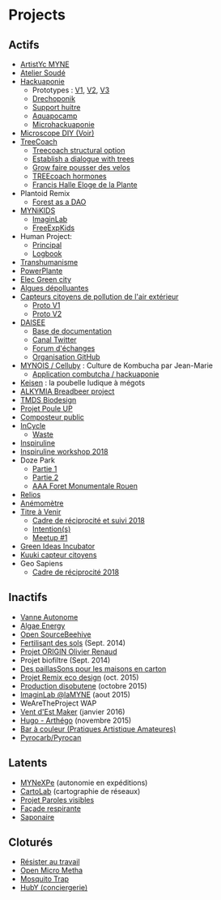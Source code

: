 # Projects

## Actifs
* [ArtistYc MYNE](https://pad.lamyne.org/EwTgHALAZgRiDsBaeIDMNHXgNkQQ2AFYAGRbCAE2HjD3gEYBjEYIA===)
* [Atelier Soudé](https://pad.lamyne.org/EwRgzArALKBGC0VYQIaNgNgAzxSCOAJgOxRQBm5AxlQJxRXBA===)
* [Hackuaponie](https://pad.lamyne.org/MYUwjMDsYCwgtDJAzRJgAZ4CMAcBWAQ3mQwCZ8ATZS4MDAZlyA==)
    * Prototypes : [V1](https://pad.lamyne.org/IwQwzAZgnAbApgJgLTDnAHEgLAVh1JAIzATCTHWgmCnQBMc4wg==), [V2](https://pad.lamyne.org/GYDg7CCsDMYEYFpYFMCMCAsyQBMEEMpoEcdpkBOEAYwDZCAGWoA=), [V3](https://pad.lamyne.org/KzCGFNgEwZgTgLQDMBsSCMCAsAGAHAEwKgDGMSxoUEKJUKw+QA==)
    * [Drechoponik](https://pad.lamyne.org/KYVhDZwIwEwMwLQGYBMMkICwE4kwVFAAyIAcKA7MDKaTFOUUA===)
    * [Support huitre](https://pad.lamyne.org/CwUwbGAmqQtADAMwMYCNbEgQ2LAnPAOyGwCMy88AHFYqiAMyKFA=)
    * [Aquapocamp](https://pad.lamyne.org/MwDhE5gBgMwNgLQigU0QFjgE3QgRuuAEwIDG4WMWRpYUwWQA?both)
    * [Microhackuaponie](https://pad.lamyne.org/OwNgHATMAmCcAsBaYBmMJHwEYGMyNhQAYMjgBTAVmgDMiBGM8nIA)
* [Microscope DIY (Voir)](https://pad.lamyne.org/IYDgrAzAJgZgjAFgLRQKYQExIQBgGxhIg4YDGSEARlAsBMZQOyMRA===)
* [TreeCoach](https://pad.lamyne.org/JwMwbAxmCMAMBGBaAJgZhKxAWVBDAHIrgExqKp4CmArMtbtMAOwhA===)
    * [Treecoach structural option](https://pad.lamyne.org/GwTmFMHYA5gJgLQDMAMJIICwEYCsBDBfAEwCMBjBOAZmsk0xBXGLjiA=)
    * [Establish a dialogue with trees](https://pad.lamyne.org/CwRg7AxsYGwCYFoYE4IFYHAGYA4IICMBDNRCAUzgCY5kxRkiIg==)
    * [Grow faire pousser des velos](https://pad.lamyne.org/MYZgrARgjAnFBsBaKYAMNEBYDsqAmiE2AhsIiDNjGNgBzwSr5A==)
    * [TREEcoach hormones](https://pad.lamyne.org/GwMwHALGBGzQtAEwAwEYDG8IlQdntBAExhJjjrCICsAzNUQKZA==)
    * [Francis Halle Eloge de la Plante](https://pad.lamyne.org/KzCMCMDN2ATBacBOJA2eAWAhk4jkIDGSGYhATAOypJbBA===)
* Plantoid Remix
    * [Forest as a DAO](https://pad.lamyne.org/EYFmEYFMQMxhaYAOA7CeICcKAM8kjgBM8cAzAIYAmAxgKwUU4xFA)
* [MYNiKIDS](https://paper.dropbox.com/doc/Les-MyniKids-Knowledge-Innovation-Distributed-Social--AYMadcyKejrFcJNinkJNP_l5Ag-Yd9ew5kp4XvhGOqXbUg9Y)
    * [ImaginLab](https://pad.lamyne.org/KwTgpgbALA7ATARgLQEM4GYZKiKUkgAcC6SMwAxgGZQAmARileuhUA==)
    * [FreeExpKids](https://pad.lamyne.org/OwZghgjMDGCmAMBaArATngJkQFg2ViqEIEiIGAHMhBACaqyzbJA=)
* Human Project:
    *    [Principal](https://pad.lamyne.org/CYdgxghgZgbARjAtAJgBxWYgLMsTUggCsiMRAjAKZRHDAzISVA==)
    *    [Logbook](https://pad.lamyne.org/OwEwhgDMAcBMBGBaAxs6ZEBZsDNEE5NZZF5oIBGTaC5AZgh2iA==)
* [Transhumanisme](https://pad.lamyne.org/EwTgZgLA7AJhwFpgEMbIRAjAUxAgRiKAplPgGwCsEyY+pMQA)
* [PowerPlante](https://pad.lamyne.org/EwBgnAhiECwBwFoAmBmYMEwGwFYsIgDMwwEBTJAdhhxUqwlBiA==)
* [Elec Green city](https://pad.lamyne.org/BwdgRmCMCcCsAMBaecBsiAsAzAJlxwwApmIgExYCGAxtUfBjtMAMxA==)
* [Algues dépolluantes](https://pad.lamyne.org/JwQwpiAmDGAsDsBaEIBmAjRtWoKyOFQCYAORedE3dMXAZgEY50g=)
* [Capteurs citoyens de pollution de l'air extérieur](https://pad.lamyne.org/CwVgZiwIwEYMYFoDsYCmBmBwAMAOKCAhgEwAmYWwhquupM6SqwQA)
    * [Proto V1](https://pad.lamyne.org/OwBgHAbArATALAQwLQFMBGATOS4jmJNAZiIIE4AzBNMAYxAgqOCKA===)
    * [Proto V2](https://pad.lamyne.org/OwFgnADGBGCGwFoBmATYAmBICmTYOmgEYBWBANhGCOFwGMYkQg==)
* [DAISEE](http://daisee.org) 
    * [Base de documentation](https://pad.lamyne.org/daisee-knowledge)
    * [Canal Twitter](https://twitter.com/laMYNE_)
    * [Forum d'échanges](http://chat.daisee.org)
    * [Organisation GitHub](https://github.com/DAISEE)
* [MYNOIS / Celluby](https://pad.lamyne.org/MwFghgTArGAcCMBaAbABgOy0SAZvCiAnBAMZSKgkTLBjoAmOsqQA) : Culture de Kombucha par Jean-Marie
    * [Application combutcha / hackuaponie](https://pad.lamyne.org/EwdgHApgZiDGsFoIBYCGqHLCArAgRlAAwDMCwAjFNhACbC23ICcQA===)
* [Keisen](https://pad.lamyne.org/EwVhBMCMQQwBgLQHYBmkYICwvEhk44BjBARgDZhyBOSADlIIFMUg) : la poubelle ludique à mégots
* [ALKYMIA Breadbeer project](https://pad.lamyne.org/MwVmDYEZIdgMwLQAYBGSAsD0CYCGIEAOOYYBFAYxUpXGABMBOdAUyA==)
* [TMDS Biodesign](https://pad.lamyne.org/KYE2DMQBgZgdgLQFYCGSCcCAsICMA2BAIyJUXWDiVwCZ9giR8ig=)
* [Projet Poule UP](https://pad.lamyne.org/KYTgLAbAZgRgrAEwLQwAzAMxLAYw6pAQwEYNCkAmHCgDjDAoHYEaYog=)
* [Composteur public](https://pad.lamyne.org/GwBgjAHGBmDMDGBaEAWEBORL5se9sApogCYBMEA7PGOgKwljx1A=?both)
* [InCycle](https://docs.google.com/document/d/1r25HRShR56vIUfpi3g3Mdx4j7p57uCs5JUVq62VbcOs/edit#)
    * [Waste](https://pad.lamyne.org/KYQwrAZgbALAzMAtHAnGAxomAmMATRFbADiiwCMZz0B2dEABjDBCA===#)
* [Inspiruline](https://pad.lamyne.org/AwIw7GBmDGCMAsBaArMaT6TAZkQQ2gA5hExlVlCwBOAE2GUiA===)
* [Inspiruline workshop 2018](https://pad.lamyne.org/CwYwnAbBAmCmBMBaeF4AZHGtJAjAjLNImAGZjC5j6kQAcsArEA==#)
* Doze Park 
    * [Partie 1](https://pad.lamyne.org/KYTgjArAxmIGwFoQCYBGqEBYUBMEEMpkAGBADgGY4RR8AzHMTYIA)
    * [Partie 2](https://pad.lamyne.org/EwTmEYBYAYFYGYC04BsAjEjLBogHOHtIvHgMbzB6zTADsZIQA===)
    * [AAA Foret Monumentale Rouen](https://pad.lamyne.org/Foret-monumentale-rouen#)
* [Relios](https://pad.lamyne.org/GwVgnADCAsBMwFpoA4AmIkHYIGMEEMxlkEBmaAMytgmMxxyA#)
* [Anémomètre](https://hackpad.com/Cadre-de-Rciprocit-Diego-Pina-CONSTRUCTION-ANEMOMETRE-aX6KvW04y5B)
* [Titre à Venir](https://pad.lamyne.org/EwdgLARgbMDGBmBaAJgVmADkWV1EYEYBOKRVMAUwmOVg2GiA)
    * [Cadre de réciprocité et suivi 2018](https://pad.lamyne.org/KYMwDAbAxgHFEFoCMBDEiAsHhITCArAEwIRgwBGBBUVAzGGEA===#)
    * [Intention(s)](https://pad.lamyne.org/EYUwnAHAhgDAxiAtHCw6ICwwEwDZEQYCMwyAJrmVAMwQS7VHZA)
    * [Meetup #1](https://pad.lamyne.org/CwDgJgxgZgpgrFAtMAbGMyohoghgBhRUQHZgBOcAZhTgCMoUIg)
* [Green Ideas Incubator](https://pad.lamyne.org/s/B18lmrykz)
* [Kuuki capteur citoyens](https://pad.lamyne.org/CwVgZiwIwEYMYFoDsYCmBmBwAMAOKCAhgEwAmYWwhquupM6SqwQA?both)
* Geo Sapiens
    * [Cadre de réciprocité 2018](https://pad.lamyne.org/IYExFMFYDYCMCYC0AGSyCciAsIDGlFZcAzWRCAdhFnGmXgGZ4BGIA===?both)

## Inactifs
* [Vanne Autonome](https://pad.lamyne.org/MYMwrALA7AbAJnAtAJhgTmIiyAMVEZwiI5pgCMaEYUwEAhnEA===)
* [Algae Energy](https://pad.lamyne.org/OwIwjAnAxgrBBMBaAJvEBDRAWAHDriOU6ADCsGPLCCcugGY5A===)
* [Open SourceBeehive](https://pad.lamyne.org/CzCsDYBNITnBaY4DsxGQBxo5Uz7LgbIBMoApgEYmXAAMQA==)
* [Fertilisant des sols](https://pad.lamyne.org/IwEwHAzADAZjUFpgE4oDYEBYCsFgOUgEMEoAjbAdjIGM0AmGAUxsyA==) (Sept. 2014)
* [Projet ORIGIN Olivier Renaud](https://pad.lamyne.org/GYYwnATALBAmCGBaAHLA7ANkVEBmEi8uUADISDhmpLGLgIxA)
* Projet biofiltre (Sept. 2014)
* [Des paillasSons pour les maisons en carton](https://pad.lamyne.org/AwYwZgJgLARmBMBaK0CMyDsICGib2AE48BTYGQgVgDZ4ooMIg===)
* [Projet Remix eco design](https://pad.lamyne.org/EwRhGYE5wYwUwLQCMAcJEBYAmWQMgGYYwLgBskwWSWArGeOMEA==) (oct. 2015)
* [Production disobutene](https://pad.lamyne.org/GwZgnGCMDsAmsFoBmIQA4EBYCmmDGCaeS0CADJGMJsGdGrMGEA==) (octobre 2015)
* [ImaginLab @laMYNE](https://pad.lamyne.org/KwTgpgbALA7ATARgLQEM4GYZKiKUkgAcC6SMwAxgGZQAmARileuhUA==) (aout 2015)
* WeAreTheProject WAP
* [Vent d'Est Maker](https://drive.google.com/drive/u/1/folders/0B_W37dBB3K97eWJvQ3VSaDdjeFU?pli=1)  (janvier 2016)
* [Hugo - Arthégo](https://docs.google.com/document/d/1HyxyNPbtNWHcKqNmyGP_1C-X52f7sGE3_oE7BZQWrks/edit) (novembre 2015)
* [Bar à couleur (Pratiques Artistique Amateures)](https://pad.lamyne.org/CwYwrCxg7CC0BOAZgQwEx2ARgMwA44VgAGAEzjACNi1k8clow8g=)
* [Pyrocarb/Pyrocan](http://www.instructables.com/id/Pyrocan-Cuiseur-Biomasse-En-Boites-De-Conserve/)

## Latents
* [MYNeXPe](https://pad.lamyne.org/KwTgRgLA7MDMwFoCMxgGMEQAxgGYJAFMBDWBNYCNAJhFmomADYAOIA==) (autonomie en expéditions)
* [CartoLab](https://pad.lamyne.org/IwZgHAxgJmCsUFooDYAsBOBrkENYJwHYAzHBWAJgCMxgBTKkYsQkIA) (cartographie de réseaux)
* [Projet Paroles visibles](https://pad.lamyne.org/IYDmCYEZmAGBaAZgTgMwFN4BZm0vYAI0nHgDYBWQ8DZAdixEliA=)
* [Façade respirante](https://pad.lamyne.org/MwTgLA7ArCAcCmBaATABgIwGNFgGxWUQCMowpEMwjkiQIATeVeoA) 
* [Saponaire](https://pad.lamyne.org/GYVgDAzAxg7AhnAtGAnAJiQFgEYqSmQ5FEYMEKKbTADmCA==)

## Cloturés
* [Résister au travail](https://paper.dropbox.com/doc/Masterclass.1-IDEA-Resister-au-travail-en-procrastinant-xnZqM1TQlf6FfpGNinmeb)
* [Open Micro Metha](https://pad.lamyne.org/KYVgLAnAbCBGBMBaUB2AzIsUBmJEEMcATRARmwGMUAGCbU0iU+IA#)
* [Mosquito Trap](https://pad.lamyne.org/GYQwHApg7FBsEFoIFYQBMEBZnMQIwGMBGMLPPWKATgGYq0GCg===)
* [HubY (conciergerie)](https://pad.lamyne.org/CYQwpgDAnA7AxgVgLQA44CYBmSAscRxIgRjYQSYBsCClOARpSAMxA===)
